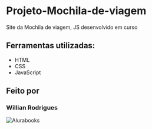 # Projeto-Mochila-de-viagem

Site da Mochila de viagem, JS desenvolvido em curso

## Ferramentas utilizadas:
* HTML
* CSS
* JavaScript

## Feito por
### Willian Rodrigues

![Alurabooks](https://github.com/WilRocha97/Portifolio/blob/main/assets/Sites/Mochila%20de%20viagem.png)
